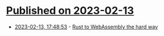 # [Published on 2023-02-13](index.md)

* [2023-02-13, 17:48:53](https://lobste.rs/s/oqsckz/rust_webassembly_hard_way) - [Rust to WebAssembly the hard way](https://surma.dev/things/rust-to-webassembly/)

